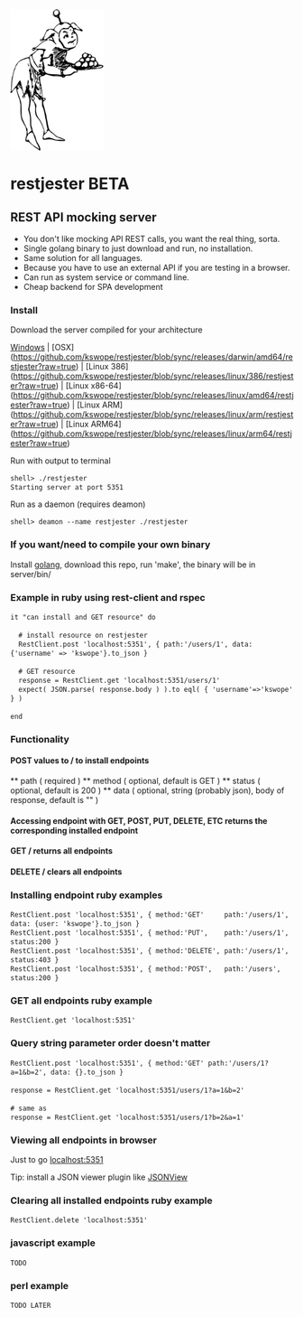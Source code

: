 

<img height="250" src="https://github.com/kswope/restjester/blob/master/assets/jester.png" />

# restjester BETA

## REST API mocking server


* You don't like mocking API REST calls, you want the real thing, sorta.
* Single golang binary to just download and run, no installation.
* Same solution for all languages.
* Because you have to use an external API if you are testing in a browser.
* Can run as system service or command line.
* Cheap backend for SPA development


### Install

Download the server compiled for your architecture

[Windows](https://github.com/kswope/restjester/blob/sync/releases/windows/amd64/restjester?raw=true)
|
[OSX]    (https://github.com/kswope/restjester/blob/sync/releases/darwin/amd64/restjester?raw=true)
|
[Linux 386]  (https://github.com/kswope/restjester/blob/sync/releases/linux/386/restjester?raw=true)
|
[Linux x86-64]  (https://github.com/kswope/restjester/blob/sync/releases/linux/amd64/restjester?raw=true)
|
[Linux ARM]    (https://github.com/kswope/restjester/blob/sync/releases/linux/arm/restjester?raw=true)
|
[Linux ARM64]  (https://github.com/kswope/restjester/blob/sync/releases/linux/arm64/restjester?raw=true)



Run with output to terminal
```
shell> ./restjester
Starting server at port 5351
```

Run as a daemon (requires deamon)
```
shell> deamon --name restjester ./restjester
```

### If you want/need to compile your own binary 

Install [golang](https://golang.org/), download this repo, run 'make', the binary will be in server/bin/


### Example in ruby using rest-client and rspec

```
it "can install and GET resource" do

  # install resource on restjester
  RestClient.post 'localhost:5351', { path:'/users/1', data: {'username' => 'kswope'}.to_json }

  # GET resource
  response = RestClient.get 'localhost:5351/users/1' 
  expect( JSON.parse( response.body ) ).to eql( { 'username'=>'kswope' } )

end
```

### Functionality

#### POST values to / to install endpoints

** path ( required )
** method ( optional, default is GET )
** status ( optional, default is 200 )
** data ( optional, string (probably json), body of response, default is "" )

#### Accessing endpoint with GET, POST, PUT, DELETE, ETC returns the corresponding installed endpoint

#### GET / returns all endpoints

#### DELETE / clears all endpoints







### Installing endpoint ruby examples
```
RestClient.post 'localhost:5351', { method:'GET'     path:'/users/1', data: {user: 'kswope'}.to_json }
RestClient.post 'localhost:5351', { method:'PUT',    path:'/users/1', status:200 }
RestClient.post 'localhost:5351', { method:'DELETE', path:'/users/1', status:403 }
RestClient.post 'localhost:5351', { method:'POST',   path:'/users',   status:200 }
```




### GET all endpoints ruby example
```
RestClient.get 'localhost:5351'
```

### Query string parameter order doesn't matter
```
RestClient.post 'localhost:5351', { method:'GET' path:'/users/1?a=1&b=2', data: {}.to_json }

response = RestClient.get 'localhost:5351/users/1?a=1&b=2' 

# same as
response = RestClient.get 'localhost:5351/users/1?b=2&a=1' 
```


### Viewing all endpoints in browser

Just to go [localhost:5351](http://localhost:5351)

Tip: install a JSON viewer plugin like [JSONView](https://chrome.google.com/webstore/detail/jsonview/chklaanhfefbnpoihckbnefhakgolnmc)

### Clearing all installed endpoints ruby example
```
RestClient.delete 'localhost:5351'
```

### javascript example
```
TODO
```

### perl example
```
TODO LATER
```

